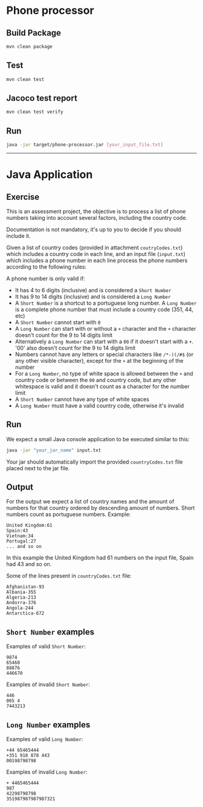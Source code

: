 # Phone processor

## Build Package
```sh
mvn clean package
```

## Test
```sh
mvn clean test
```

## Jacoco test report
```sh
mvn clean test verify
```

## Run
```sh
java -jar target/phone-processor.jar [your_input_file.txt]
```

---

# Java Application

## Exercise

This is an assessment project, the objective is to process a list of phone numbers taking into account several factors, including the country code.

Documentation is not mandatory, it's up to you to decide if you should include it.

Given a list of country codes (provided in attachment `coutryCodes.txt`) which includes a country code in each line, 
and an input file (`input.txt`) which includes a phone number in each line process the phone numbers according to the following rules:

A phone number is only valid if:

- It has 4 to 6 digits (inclusive) and is considered a `Short Number`
- It has 9 to 14 digits (inclusive) and is considered a `Long Number`
- A `Short Number` is a shortcut to a portuguese long number. A `Long Number` is a complete phone number that must include a country code (351, 44, etc)
- A `Short Number` cannot start with `0`
- A `Long Number` can start with or without a `+` character and the `+` character doesn't count for the 9 to 14 digits limit
- Alternatively a `Long Number` can start with a `00` if it doesn't start with a `+`. '00' also doesn't count for the 9 to 14 digits limit
- Numbers cannot have any letters or special characters like `/*-)(/#$` (or any other visible character), except for the `+` at the beginning of the number
- For a `Long Number`, no type of white space is allowed between the `+` and country code or between the `00` and country code, but any other whitespace is valid and it doesn't count as a character for the number limit
- A `Short Number` cannot have any type of white spaces
- A `Long Number` must have a valid country code, otherwise it's invalid

## Run

We expect a small Java console application to be executed similar to this:

```bash
java -jar "your_jar_name" input.txt
```

Your jar should automatically import the provided `countryCodes.txt` file placed next to the jar file.

## Output

For the output we expect a list of country names and the amount of numbers for that country ordered by descending amount of numbers. Short numbers count as portuguese numbers. Example:

```text
United Kingdom:61
Spain:43
Vietnam:34
Portugal:27
... and so on
```

In this example the United Kingdom had 61 numbers on the input file, Spain had 43 and so on.

Some of the lines present in `countryCodes.txt` file:

```text
Afghanistan-93
Albania-355
Algeria-213
Andorra-376
Angola-244
Antarctica-672
```

## `Short Number` examples

Examples of valid `Short Number`:

```text
9874
65468
88876
446670
```

Examples of invalid `Short Number`:

```text
446
065 4
7443213
```

## `Long Number` examples

Examples of valid `Long Number`:

```text
+44 65465444
+351 918 878 443
00198798798
```

Examples of invalid `Long Number`:

```text
+ 4465465444
987
42298798798
351987987987987321
```
